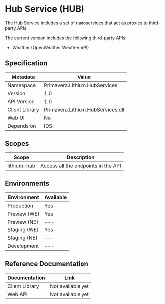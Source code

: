 # Hub Service (HUB)

The Hub Service includes a set of nanoservices that act as proxies to third-party APIs.

The current version includes the following third-party APIs:

- Weather (OpenWeather Weather API)

## Specification

| Metadata | Value |
| - | - |
| Namespace | Primavera.Lithium.HubServices |
| Version | 1.0 |
| API Version | 1.0 |
| Client Library | [Primavera.Lithium.HubServices.dll](http://nuget.primaverabss.com:82/feeds/public-lithium-general/Primavera.Lithium.HubServices/) |
| Web UI | No |
| Depends on | IDS

## Scopes

| Scope | Description |
| - | - |
| lithium-hub | Access all the endpoints in the API |

## Environments

| Environment | Available |
| - | - |
| Production | Yes |
| Preview (WE) | Yes |
| Preview (NE) | --- |
| Staging (WE) | Yes |
| Staging (NE) | --- |
| Development | --- |

## Reference Documentation

| Documentation | Link |
| - | - |
| Client Library | Not available yet |
| Web API | Not available yet |
